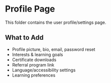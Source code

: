 # Profile Page

This folder contains the user profile/settings page.

## What to Add
- Profile picture, bio, email, password reset
- Interests & learning goals
- Certificate downloads
- Referral program link
- Language/accessibility settings
- Learning preferences